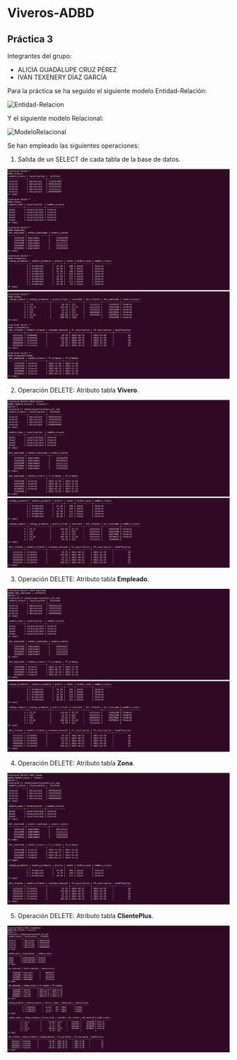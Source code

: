 # Viveros-ADBD
## Práctica 3
Integrantes del grupo:
- ALICIA GUADALUPE CRUZ PÉREZ
- IVÁN TEXENERY DÍAZ GARCÍA

Para la práctica se ha seguido el siguiente modelo Entidad-Relación:

![Entidad-Relacion](./ModeloEntidadRelacion)

Y el siguiente modelo Relacional:

![ModeloRelacional](./ModeloRelacional)

Se han empleado las siguientes operaciones:

1. Salida de un SELECT de cada tabla de la base de datos.

![SELECT](./Capturas_ADBD/SelectTable.png)
![SELECT](./Capturas_ADBD/SelectTable2.png)

2. Operación DELETE: Atributo tabla **Vivero**.

![DELETE](./Capturas_ADBD/DeleteTuplaVivero.png)
![DELETE](./Capturas_ADBD/DeleteTuplaVivero2.png)

3. Operación DELETE: Atributo tabla **Empleado**.

![DELETE](./Capturas_ADBD/DeleteTuplaEmpleado.png)
![DELETE](./Capturas_ADBD/DeleteTuplaEmpleado2.png)

4. Operación DELETE: Atributo tabla **Zona**.

![DELETE](./Capturas_ADBD/DeleteTuplaZona.png)

5. Operación DELETE: Atributo tabla **ClientePlus**.

![DELETE](./Capturas_ADBD/DeleteTuplaClientePlus.png)
